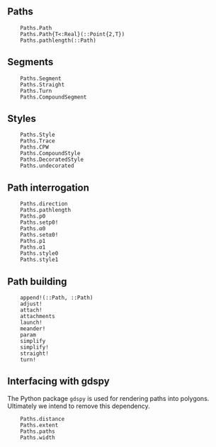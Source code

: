 ## Paths

```@docs
    Paths.Path
    Paths.Path{T<:Real}(::Point{2,T})
    Paths.pathlength(::Path)
```
## Segments

```@docs
    Paths.Segment
    Paths.Straight
    Paths.Turn
    Paths.CompoundSegment
```

## Styles

```@docs
    Paths.Style
    Paths.Trace
    Paths.CPW
    Paths.CompoundStyle
    Paths.DecoratedStyle
    Paths.undecorated
```
## Path interrogation

```@docs
    Paths.direction
    Paths.pathlength
    Paths.p0
    Paths.setp0!
    Paths.α0
    Paths.setα0!
    Paths.p1
    Paths.α1
    Paths.style0
    Paths.style1
```
## Path building

```@docs
    append!(::Path, ::Path)
    adjust!
    attach!
    attachments
    launch!
    meander!
    param
    simplify
    simplify!
    straight!
    turn!
```
## Interfacing with gdspy

The Python package `gdspy` is used for rendering paths into polygons. Ultimately
we intend to remove this dependency.

```@docs
    Paths.distance
    Paths.extent
    Paths.paths
    Paths.width
```
